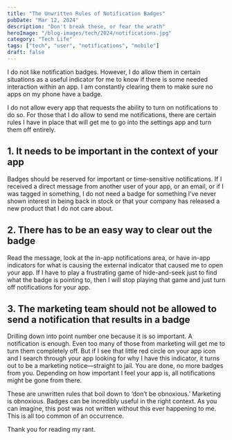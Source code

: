 ```yaml
---
title: "The Unwritten Rules of Notification Badges"
pubDate: "Mar 12, 2024"
description: "Don't break these, or fear the wrath"
heroImage: "/blog-images/tech/2024/notifications.jpg"
category: "Tech Life"
tags: ["tech", "user", "notifications", "mobile"]
draft: false
---
```


I do not like notification badges. However, I do allow them in certain situations as a useful indicator for me to know if there is some needed interaction within an app. I am constantly clearing them to make sure no apps on my phone have a badge.

I do not allow every app that requests the ability to turn on notifications to do so. For those that I do allow to send me notifications, there are certain rules I have in place that will get me to go into the settings app and turn them off entirely.

## 1. It needs to be important in the context of your app

Badges should be reserved for important or time-sensitive notifications. If I received a direct message from another user of your app, or an email, or if I was tagged in something, I do not need a badge for something I’ve never shown interest in being back in stock or that your company has released a new product that I do not care about.

## 2. There has to be an easy way to clear out the badge

Read the message, look at the in-app notifications area, or have in-app indicators for what is causing the external indicator that caused me to open your app. If I have to play a frustrating game of hide-and-seek just to find what the badge is pointing to, then I will stop playing that game and just turn off notifications for your app.

## 3. The marketing team should not be allowed to send a notification that results in a badge

Drilling down into point number one because it is so important. A notification is enough. Even too many of those from marketing will get me to turn them completely off. But if I see that little red circle on your app icon and I search through your app looking for why I have this indicator, it turns out to be a marketing notice—straight to jail. You are done, no more badges from you. Depending on how important I feel your app is, all notifications might be gone from there.

These are unwritten rules that boil down to ‘don’t be obnoxious.’ Marketing is obnoxious. Badges can be incredibly useful in the right context. As you can imagine, this post was not written without this ever happening to me. This is all too common of an occurrence.

Thank you for reading my rant.
